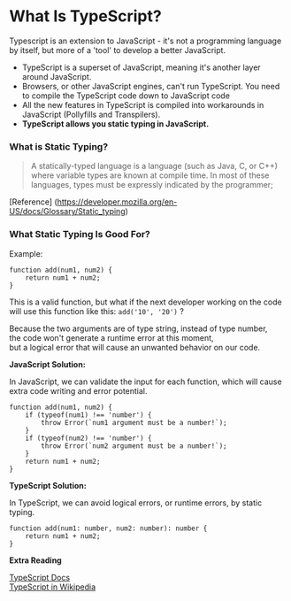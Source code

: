 # What Is TypeScript?

Typescript is an extension to JavaScript - it's not a programming language by itself,
but more of a 'tool' to develop a better JavaScript.


* TypeScript is a superset of JavaScript, meaning it's another layer around JavaScript.
* Browsers, or other JavaScript engines, can't run TypeScript. You need to compile the TypeScript code down to JavaScript code
* All the new features in TypeScript is compiled into workarounds in JavaScript (Pollyfills and Transpilers).
* **TypeScript allows you static typing in JavaScript.**

### What is Static Typing?

> A statically-typed language is a language (such as Java, C, or C++) where variable types are known at compile time. In most of these languages, types must be expressly indicated by the programmer;

[Reference] (https://developer.mozilla.org/en-US/docs/Glossary/Static_typing)

### What Static Typing Is Good For?

Example:
```
function add(num1, num2) {
    return num1 + num2;
}
```

This is a valid function, but what if the next developer working on the code will use this function like this: `add('10', '20')` ?

Because the two arguments are of type string, instead of type number, \
the code won't generate a runtime error at this moment, \
but a logical error that will cause an unwanted behavior on our code.


**JavaScript Solution:**

In JavaScript, we can validate the input for each function, which will cause extra code writing and error potential.
```
function add(num1, num2) {
    if (typeof(num1) !== 'number') {
        throw Error(`num1 argument must be a number!`);
    }
    if (typeof(num2) !== 'number') {
        throw Error(`num2 argument must be a number!`);
    }
    return num1 + num2;
}
```

**TypeScript Solution:**

In TypeScript, we can avoid logical errors, or runtime errors, by static typing.
```
function add(num1: number, num2: number): number {
    return num1 + num2;
}
```

**Extra Reading**

[TypeScript Docs](https://www.typescriptlang.org/) \
[TypeScript in Wikipedia](https://en.wikipedia.org/wiki/TypeScript)